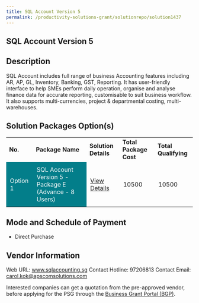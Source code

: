 ```yaml
---
title: SQL Account Version 5
permalink: /productivity-solutions-grant/solutionrepo/solution1437
---
```


## SQL Account Version 5

## Description

SQL Account includes full range of business Accounting features including AR, AP, GL, Inventory, Banking, GST, Reporting. It has user-friendly interface to help SMEs perform daily operation, organise and analyse finance data for accurate reporting, customisable to suit business workflow. It also supports multi-currencies, project & departmental costing, multi-warehouses.

## Solution Packages Option(s)

<table>
<tr>
<td><b>No.</b></td>
<td><b>Package Name</b></td>
<td><b>Solution Details</b></td>
<td><b>Total Package Cost</b></td>
<td><b>Total Qualifying</b></td>
</tr>
<tr>
<td style='padding: 10px; background-color: #037E8A; color: #FFFFFF;'>Option 1</td>
<td style='padding: 10px; background-color: #037E8A; color: #FFFFFF;'>SQL Account Version 5 - Package E (Advance - 8 Users)</td>
<td style='padding: 10px;'><a href='https://www.gobusiness.gov.sg/images/psg/Desensitised_Apscom_SQL_Annex_3_CR_wef_31_Mar_2022_Part_5.pdf' target='_blank'>View Details</a></td>
<td style='padding: 10px;'>10500</td>
<td style='padding: 10px;'>10500</td>
</tr>
</table>

## Mode and Schedule of Payment

 - Direct Purchase

## Vendor Information

 Web URL: www.sqlaccounting.sg 
Contact Hotline: 97206813 
Contact Email: carol.kok@apscomsolutions.com 


Interested companies can get a quotation from the pre-approved vendor, before applying for the PSG through the <a href='https://www.businessgrants.gov.sg/'>Business Grant Portal (BGP)</a>.

<script src="/jquery/resize-tables.js"></script>
